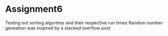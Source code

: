 # Assignment6
Testing out sorting algoritms and their respective run times
Random number geneation was inspired by a stacked overflow post
